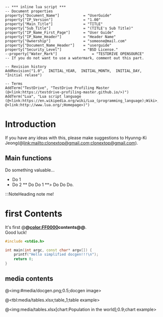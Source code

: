 ```[lua]
-- *** inline lua script ***
-- Document properties
property["Document_Name"]			= "UserGuide"
property["IP_Version"]				= "1.00"
property["Main_Title"]				= "TITLE"
property["Sub_Title"]				= "(TITLE's Sub Title)"
property["IP_Name_First_Page"]		= "User Guide"
property["IP_Name_Header"]			= "Header Name"
property["Ownership"]				= "someone@mail.com"
property["Document_Name_Header"]	= "userguide"
property["Security_Level"]			= "BSD License."
--property["Water_Mark"]				= "TESTDRIVE OPENSOURCE"		-- If you do not want to use a watermark, comment out this part.

-- Revision history
AddRevision("1.0",	INITIAL_YEAR,  INITIAL_MONTH,  INITIAL_DAY,	"Initial relase")

-- Terms
AddTerm("TestDrive", "TestDrive Profiling Master (@<link:https://testdrive-profiling-master.github.io/>)")
AddTerm("Lua", "Lua script language (@<link:https://en.wikipedia.org/wiki/Lua_(programming_language);Wiki>, @<link:http://www.lua.org/;Homepage>)")
```


# Introduction

If you have any ideas with this, please make suggestions to Hyunng-Ki Jeong(@<link:mailto:clonextop@gmail.com;clonextop@gmail.com>).



 
## Main functions

Do something valuable...

* Do 1
* Do 2
** Do Do 1
**> Do Do Do.


:::NoteHeading
note me!


# first Contents

It's first @<b>@<color:FF0000>contents@</color>@</b>. \
Good luck!

```cpp
#include <stdio.h>

int main(int argc, const char* argv[]) {
	printf("Hello simplified docgen!!!\n");
	return 0;
}
```

 
## media contents
 
@<img:#media/docgen.png;0.5;docgen image>

 
@<tbl:media/tables.xlsx;table_1;table example>

 
@<img:media/tables.xlsx[chart:Population in the world];0.9;chart example>